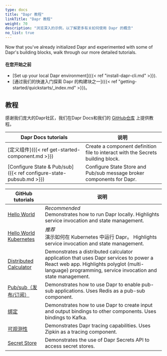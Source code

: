 ```yaml
---
type: docs
title: "Dapr 教程"
linkTitle: "Dapr 教程"
weight: 70
description: "浏览深入的示例，以了解更多有关如何使用 Dapr 的概念"
no_list: true
---
```


Now that you've already initialized Dapr and experimented with some of Dapr's building blocks, walk through our more detailed tutorials.

#### 在您开始之前

- [Set up your local Dapr environment]({{< ref "install-dapr-cli.md" >}}).
- [通过我们的快速入门探索 Dapr 的构建块之一]({{< ref "getting-started/quickstarts/_index.md" >}})。

## 教程

感谢我们庞大的Dapr社区，我们在Dapr Docs和我们的 [GitHub仓库](https://github.com/dapr/quickstarts) 上提供教程。

| Dapr Docs tutorials                                                | 说明                                                                              |
| ------------------------------------------------------------------ | ------------------------------------------------------------------------------- |
| [定义组件]({{< ref get-started-component.md >}})                       | Create a component definition file to interact with the Secrets building block. |
| [Configure State & Pub/sub]({{< ref configure-state-pubsub.md >}}) | Configure State Store and Pub/sub message broker components for Dapr.           |

| GitHub tutorials                                                                                           | 说明                                                                                                                                                                                             |
| ---------------------------------------------------------------------------------------------------------- | ---------------------------------------------------------------------------------------------------------------------------------------------------------------------------------------------- |
| [Hello World](https://github.com/dapr/quickstarts/tree/master/tutorials/hello-world)                       | *Recommended* <br> Demonstrates how to run Dapr locally. Highlights service invocation and state management.                                                                             |
| [Hello World Kubernetes](https://github.com/dapr/quickstarts/tree/master/tutorials/hello-kubernetes)       | *推荐* <br> 演示如何在 Kubernetes 中运行 Dapr。 Highlights service invocation and state management.                                                                                                 |
| [Distributed Calculator](https://github.com/dapr/quickstarts/tree/master/tutorials/distributed-calculator) | Demonstrates a distributed calculator application that uses Dapr services to power a React web app. Highlights polyglot (multi-language) programming, service invocation and state management. |
| [Pub/sub（发布/订阅）](https://github.com/dapr/quickstarts/tree/master/tutorials/pub-sub)                        | Demonstrates how to use Dapr to enable pub-sub applications. Uses Redis as a pub-sub component.                                                                                                |
| [绑定](https://github.com/dapr/quickstarts/tree/master/tutorials/bindings)                                   | Demonstrates how to use Dapr to create input and output bindings to other components. Uses bindings to Kafka.                                                                                  |
| [可观测性](https://github.com/dapr/quickstarts/tree/master/tutorials/observability)                            | Demonstrates Dapr tracing capabilities. Uses Zipkin as a tracing component.                                                                                                                    |
| [Secret Store](https://github.com/dapr/quickstarts/tree/master/tutorials/secretstore)                      | Demonstrates the use of Dapr Secrets API to access secret stores.                                                                                                                              |